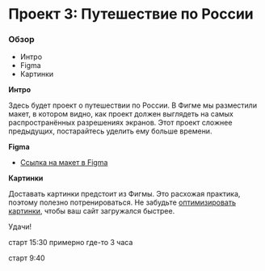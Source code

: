 # Проект 3: Путешествие по России

### Обзор
* Интро
* Figma
* Картинки

**Интро**

Здесь будет проект о путешествии по России.
В Фигме мы разместили макет, в котором видно, как проект должен выглядеть на самых распространённых разрешениях экранов.
Этот проект сложнее предыдущих, постарайтесь уделить ему больше времени.

**Figma**

* [Ссылка на макет в Figma](https://www.figma.com/file/OyRWEjU6wBwRe1hapzQoLx/Sprint-3%3A-Russia-%2F-desktop-%2B-mobile?node-id=28503%3A0)

**Картинки**

Доставать картинки предстоит из Фигмы. Это расхожая практика, поэтому полезно потренироваться.
Не забудьте [оптимизировать картинки](https://tinypng.com/), чтобы ваш сайт загружался быстрее.

Удачи!


старт 15:30 примерно
где-то 3 часа

старт 9:40